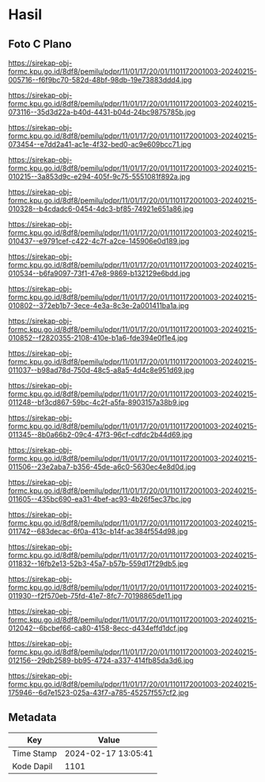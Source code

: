 # Hasil

## Foto C Plano

https://sirekap-obj-formc.kpu.go.id/8df8/pemilu/pdpr/11/01/17/20/01/1101172001003-20240215-005716--f6f9bc70-582d-48bf-98db-19e73883ddd4.jpg

https://sirekap-obj-formc.kpu.go.id/8df8/pemilu/pdpr/11/01/17/20/01/1101172001003-20240215-073116--35d3d22a-b40d-4431-b04d-24bc9875785b.jpg

https://sirekap-obj-formc.kpu.go.id/8df8/pemilu/pdpr/11/01/17/20/01/1101172001003-20240215-073454--e7dd2a41-ac1e-4f32-bed0-ac9e609bcc71.jpg

https://sirekap-obj-formc.kpu.go.id/8df8/pemilu/pdpr/11/01/17/20/01/1101172001003-20240215-010215--3a853d9c-e294-405f-9c75-5551081f892a.jpg

https://sirekap-obj-formc.kpu.go.id/8df8/pemilu/pdpr/11/01/17/20/01/1101172001003-20240215-010328--b4cdadc6-0454-4dc3-bf85-74921e651a86.jpg

https://sirekap-obj-formc.kpu.go.id/8df8/pemilu/pdpr/11/01/17/20/01/1101172001003-20240215-010437--e9791cef-c422-4c7f-a2ce-145906e0d189.jpg

https://sirekap-obj-formc.kpu.go.id/8df8/pemilu/pdpr/11/01/17/20/01/1101172001003-20240215-010534--b6fa9097-73f1-47e8-9869-b132129e6bdd.jpg

https://sirekap-obj-formc.kpu.go.id/8df8/pemilu/pdpr/11/01/17/20/01/1101172001003-20240215-010802--372eb1b7-3ece-4e3a-8c3e-2a001411ba1a.jpg

https://sirekap-obj-formc.kpu.go.id/8df8/pemilu/pdpr/11/01/17/20/01/1101172001003-20240215-010852--f2820355-2108-410e-b1a6-fde394e0f1e4.jpg

https://sirekap-obj-formc.kpu.go.id/8df8/pemilu/pdpr/11/01/17/20/01/1101172001003-20240215-011037--b98ad78d-750d-48c5-a8a5-4d4c8e951d69.jpg

https://sirekap-obj-formc.kpu.go.id/8df8/pemilu/pdpr/11/01/17/20/01/1101172001003-20240215-011248--bf3cd867-59bc-4c2f-a5fa-8903157a38b9.jpg

https://sirekap-obj-formc.kpu.go.id/8df8/pemilu/pdpr/11/01/17/20/01/1101172001003-20240215-011345--8b0a66b2-09c4-47f3-96cf-cdfdc2b44d69.jpg

https://sirekap-obj-formc.kpu.go.id/8df8/pemilu/pdpr/11/01/17/20/01/1101172001003-20240215-011506--23e2aba7-b356-45de-a6c0-5630ec4e8d0d.jpg

https://sirekap-obj-formc.kpu.go.id/8df8/pemilu/pdpr/11/01/17/20/01/1101172001003-20240215-011605--435bc690-ea31-4bef-ac93-4b26f5ec37bc.jpg

https://sirekap-obj-formc.kpu.go.id/8df8/pemilu/pdpr/11/01/17/20/01/1101172001003-20240215-011742--683decac-6f0a-413c-b14f-ac384f554d98.jpg

https://sirekap-obj-formc.kpu.go.id/8df8/pemilu/pdpr/11/01/17/20/01/1101172001003-20240215-011832--16fb2e13-52b3-45a7-b57b-559d17f29db5.jpg

https://sirekap-obj-formc.kpu.go.id/8df8/pemilu/pdpr/11/01/17/20/01/1101172001003-20240215-011930--f2f570eb-75fd-41e7-8fc7-70198865de11.jpg

https://sirekap-obj-formc.kpu.go.id/8df8/pemilu/pdpr/11/01/17/20/01/1101172001003-20240215-012042--6bcbef66-ca80-4158-8ecc-d434effd1dcf.jpg

https://sirekap-obj-formc.kpu.go.id/8df8/pemilu/pdpr/11/01/17/20/01/1101172001003-20240215-012156--29db2589-bb95-4724-a337-414fb85da3d6.jpg

https://sirekap-obj-formc.kpu.go.id/8df8/pemilu/pdpr/11/01/17/20/01/1101172001003-20240215-175946--6d7e1523-025a-43f7-a785-45257f557cf2.jpg


## Metadata

| Key        | Value               |
| ---------- | ------------------- |
| Time Stamp | 2024-02-17 13:05:41 |
| Kode Dapil | 1101                |



